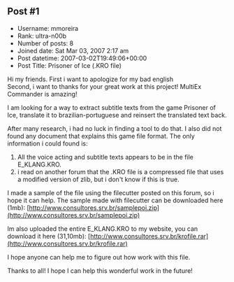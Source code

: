 ## Post #1
- Username: mmoreira
- Rank: ultra-n00b
- Number of posts: 8
- Joined date: Sat Mar 03, 2007 2:17 am
- Post datetime: 2007-03-02T19:49:06+00:00
- Post Title: Prisoner of Ice (.KRO file)

Hi my friends. 
First i want to apologize for my bad english   
Second, i want to thanks for your great work at this project! MultiEx Commander is amazing!

I am looking for a way to extract subtitle texts from the game Prisoner of Ice, translate it to brazilian-portuguese and reinsert the translated text back.

After many research, i had no luck in finding a tool to do that. I also did not found any document that explains this game file format. The only information i could found is:
1. All the voice acting and subtitle texts appears to be in the file E_KLANG.KRO.
2. i read on another forum that the .KRO file is a compressed file that uses a modified version of zlib, but i don't know if this is true.

I made a sample of the file using the filecutter posted on this forum, so i hope it can help.
The sample made with filecutter can be downloaded here (1mb):
[http://www.consultores.srv.br/samplepoi.zip](http://www.consultores.srv.br/samplepoi.zip)

Im also uploaded the entire E_KLANG.KRO to my website, you can download it here (31,10mb):
[http://www.consultores.srv.br/krofile.rar](http://www.consultores.srv.br/krofile.rar)

I hope anyone can help me to figure out how work with this file.

Thanks to all! I hope I can help this wonderful work in the future!
